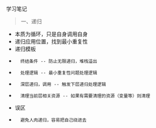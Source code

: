 学习笔记
> 一、递归
- 	本质为循环，只是自身调用自身
- 	递归应用位置，找到最小重复性
- 	递归模板
- 		终结条件 -- 防止无限递归，堆栈溢出
- 		处理逻辑 -- 最小重复性问题处理逻辑
- 		深层递归，调用 -- 触发下层递归处理逻辑
- 		清理当前层相关资源 -- 如果有需要清理的资源（变量等）则清理
- 	误区
- 		避免人肉递归，容易把自己绕进去
